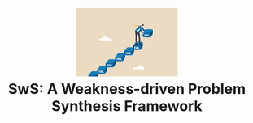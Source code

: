 <h1 align="center">
<br>
<img src="./docs/static/images/icon.png" width="200" alt="rho-logo" />
<br>
SwS: A Weakness-driven Problem Synthesis Framework</span>
</h1>